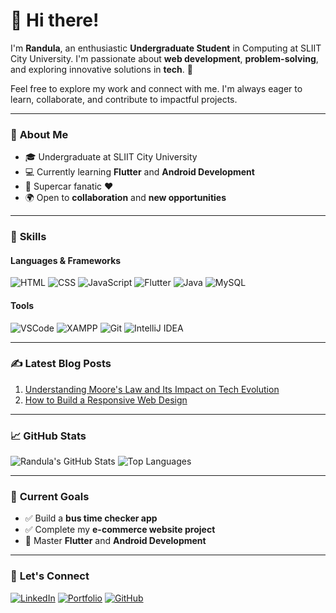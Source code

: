 # 👋 Hi there!

I'm **Randula**, an enthusiastic **Undergraduate Student** in Computing at SLIIT City University. I'm passionate about **web development**, **problem-solving**, and exploring innovative solutions in **tech**. 🚀

Feel free to explore my work and connect with me. I'm always eager to learn, collaborate, and contribute to impactful projects.

---

### 🌟 **About Me**
- 🎓 Undergraduate at SLIIT City University
- 💻 Currently learning **Flutter** and **Android Development**
- 🚗 Supercar fanatic ❤️
- 🌍 Open to **collaboration** and **new opportunities**

---

### 💼 **Skills**
#### **Languages & Frameworks**
![HTML](https://img.shields.io/badge/HTML5-FF5733?style=for-the-badge&logo=html5&logoColor=white)
![CSS](https://img.shields.io/badge/CSS3-2864F0?style=for-the-badge&logo=css3&logoColor=white)
![JavaScript](https://img.shields.io/badge/JavaScript-F7DF1E?style=for-the-badge&logo=javascript&logoColor=black)
![Flutter](https://img.shields.io/badge/Flutter-02569B?style=for-the-badge&logo=flutter&logoColor=white)
![Java](https://img.shields.io/badge/Java-ED8B00?style=for-the-badge&logo=java&logoColor=white)
![MySQL](https://img.shields.io/badge/MySQL-4479A1?style=for-the-badge&logo=mysql&logoColor=white)

#### **Tools**
![VSCode](https://img.shields.io/badge/VS%20Code-007ACC?style=for-the-badge&logo=visual-studio-code&logoColor=white)
![XAMPP](https://img.shields.io/badge/XAMPP-FB7A24?style=for-the-badge&logo=xampp&logoColor=white)
![Git](https://img.shields.io/badge/Git-F05032?style=for-the-badge&logo=git&logoColor=white)
![IntelliJ IDEA](https://img.shields.io/badge/IntelliJ%20IDEA-000000?style=for-the-badge&logo=intellij-idea&logoColor=white)

---

### ✍️ **Latest Blog Posts**
1. [Understanding Moore's Law and Its Impact on Tech Evolution](#)
2. [How to Build a Responsive Web Design](#)

---

### 📈 **GitHub Stats**
![Randula's GitHub Stats](https://github-readme-stats.vercel.app/api?username=randula&show_icons=true&theme=radical)
![Top Languages](https://github-readme-stats.vercel.app/api/top-langs/?username=randula&layout=compact&theme=radical)

---

### 🎯 **Current Goals**
- ✅ Build a **bus time checker app**
- ✅ Complete my **e-commerce website project**
- 🎯 Master **Flutter** and **Android Development**

---

### 🤝 **Let's Connect**
[![LinkedIn](https://img.shields.io/badge/LinkedIn-0077B5?style=for-the-badge&logo=linkedin&logoColor=white)](https://linkedin.com)
[![Portfolio](https://img.shields.io/badge/Portfolio-1167B1?style=for-the-badge&logo=githubpages&logoColor=white)](https://randulaberugoda.github.io)
[![GitHub](https://img.shields.io/badge/GitHub-181717?style=for-the-badge&logo=github&logoColor=white)](https://github.com/Randula)
